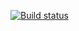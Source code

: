 [![Build status](https://ci.appveyor.com/api/projects/status/g18l94c36b05itmy?svg=true)](https://ci.appveyor.com/project/lissichka123/celeniumhomework-78xmd)
